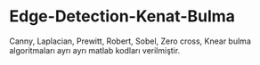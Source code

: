 # Edge-Detection-Kenat-Bulma
Canny, Laplacian, Prewitt, Robert, Sobel, Zero cross, Knear bulma algoritmaları ayrı ayrı matlab kodları verilmiştir. 
